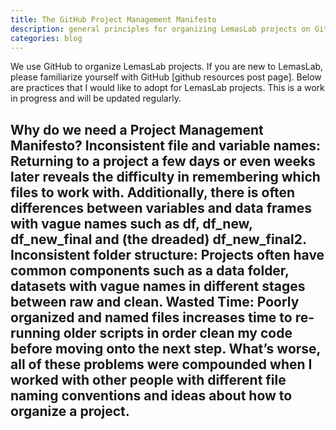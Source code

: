 ```yaml
---
title: The GitHub Project Management Manifesto
description: general principles for organizing LemasLab projects on GitHub
categories: blog
---
```


We use GitHub to organize LemasLab projects. If you are new to LemasLab, please familiarize yourself with GitHub [github resources post page]. 
Below are practices that I would like to adopt for LemasLab projects. This is a work in progress and will be updated regularly. 

Why do we need a Project Management Manifesto?
Inconsistent file and variable names: Returning to a project a few days or even weeks later reveals the difficulty in remembering which files to work with. Additionally, there is often differences between variables and data frames with vague names such as df, df_new, df_new_final and (the dreaded) df_new_final2.
Inconsistent folder structure: Projects often have common components such as a data folder, datasets with vague names in different stages between raw and clean.
Wasted Time: Poorly organized and named files increases time to re-running older scripts in order clean my code before moving onto the next step.
What’s worse, all of these problems were compounded when I worked with other people with different file naming conventions and ideas about how to organize a project.
- 